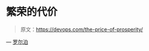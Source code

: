 # 繁荣的代价

> 原文：<https://devops.com/the-price-of-prosperity/>

— [罗尔泊](https://devops.com/author/breselman/)